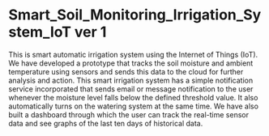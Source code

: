 # Smart_Soil_Monitoring_Irrigation_System_IoT ver 1
This is smart automatic irrigation system using the Internet of Things (IoT). We have developed a prototype that tracks the soil moisture and ambient temperature using sensors and sends this data to the cloud for further analysis and action. This smart irrigation system has a simple notification service incorporated that sends email or message notification to the user whenever the moisture level falls below the defined threshold value. It also automatically turns on the watering system at the same time. We have also built a dashboard through which the user can track the real-time sensor data and see graphs of the last ten days of historical data.
